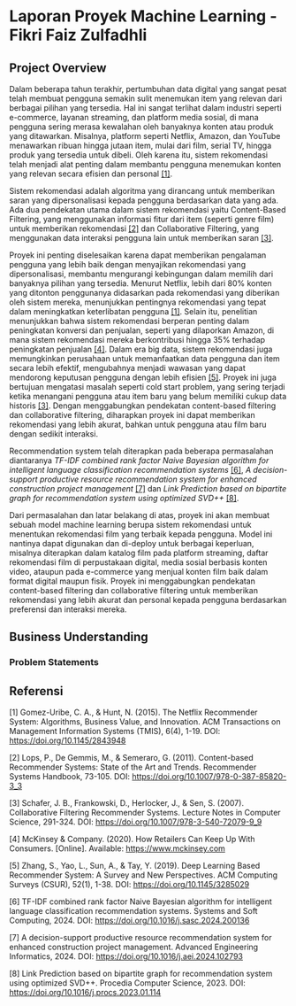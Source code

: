 # Laporan Proyek Machine Learning - Fikri Faiz Zulfadhli
## Project Overview
Dalam beberapa tahun terakhir, pertumbuhan data digital yang sangat pesat telah membuat pengguna semakin sulit menemukan item yang relevan dari berbagai pilihan yang tersedia. Hal ini sangat terlihat dalam industri seperti e-commerce, layanan streaming, dan platform media sosial, di mana pengguna sering merasa kewalahan oleh banyaknya konten atau produk yang ditawarkan. Misalnya, platform seperti Netflix, Amazon, dan YouTube menawarkan ribuan hingga jutaan item, mulai dari film, serial TV, hingga produk yang tersedia untuk dibeli. Oleh karena itu, sistem rekomendasi telah menjadi alat penting dalam membantu pengguna menemukan konten yang relevan secara efisien dan personal [[1]](https://doi.org/10.1145/2843948 'Sistem Rekomendasi Netflix').

Sistem rekomendasi adalah algoritma yang dirancang untuk memberikan saran yang dipersonalisasi kepada pengguna berdasarkan data yang ada. Ada dua pendekatan utama dalam sistem rekomendasi yaitu Content-Based Filtering, yang menggunakan informasi fitur dari item (seperti genre film) untuk memberikan rekomendasi [[2]](https://doi.org/10.1007/978-0-387-85820-3_3 'Content-Based Filtering') dan Collaborative Filtering, yang menggunakan data interaksi pengguna lain untuk memberikan saran [[3]](https://doi.org/10.1007/978-3-540-72079-9_9 'Collaborative Filtering').

Proyek ini penting diselesaikan karena dapat memberikan pengalaman pengguna yang lebih baik dengan menyajikan rekomendasi yang dipersonalisasi, membantu mengurangi kebingungan dalam memilih dari banyaknya pilihan yang tersedia. Menurut Netflix, lebih dari 80% konten yang ditonton penggunanya didasarkan pada rekomendasi yang diberikan oleh sistem mereka, menunjukkan pentingnya rekomendasi yang tepat dalam meningkatkan keterlibatan pengguna [[1]](https://doi.org/10.1145/2843948 'The Netflix Recommender System'). Selain itu, penelitian menunjukkan bahwa sistem rekomendasi berperan penting dalam peningkatan konversi dan penjualan, seperti yang dilaporkan Amazon, di mana sistem rekomendasi mereka berkontribusi hingga 35% terhadap peningkatan penjualan [[4]](https://www.mckinsey.com 'How Retailers Can Keep Up With Consumers'). Dalam era big data, sistem rekomendasi juga memungkinkan perusahaan untuk memanfaatkan data pengguna dan item secara lebih efektif, mengubahnya menjadi wawasan yang dapat mendorong keputusan pengguna dengan lebih efisien [[5]](https://doi.org/10.1145/3285029 'Deep Learning Based Recommender System'). Proyek ini juga bertujuan mengatasi masalah seperti cold start problem, yang sering terjadi ketika menangani pengguna atau item baru yang belum memiliki cukup data historis [[3]](https://doi.org/10.1007/978-3-540-72079-9_9 'Collaborative Filtering Recommender Systems'). Dengan menggabungkan pendekatan content-based filtering dan collaborative filtering, diharapkan proyek ini dapat memberikan rekomendasi yang lebih akurat, bahkan untuk pengguna atau film baru dengan sedikit interaksi.

Recommendation system telah diterapkan pada beberapa permasalahan diantaranya *TF-IDF combined rank factor Naive Bayesian algorithm for intelligent language classification recommendation systems* [[6]](https://www.sciencedirect.com/science/article/pii/S2772941924000656 'TF-IDF combined rank factor Naive Bayesian algorithm for intelligent language classification recommendation systems'), *A decision-support productive resource recommendation system for enhanced construction project management* [[7]](https://www.sciencedirect.com/science/article/abs/pii/S1474034624004415 'A decision-support productive resource recommendation system for enhanced construction project management') dan *Link Prediction based on bipartite graph for recommendation system using optimized SVD++* [[8]](https://www.sciencedirect.com/science/article/pii/S187705092300114X 'Link Prediction based on bipartite graph for recommendation system using optimized SVD++').

Dari permasalahan dan latar belakang di atas, proyek ini akan membuat sebuah model machine learning berupa sistem rekomendasi untuk menentukan rekomendasi film yang terbaik kepada pengguna. Model ini nantinya dapat digunakan dan di-deploy untuk berbagai keperluan, misalnya diterapkan dalam katalog film pada platform streaming, daftar rekomendasi film di perpustakaan digital, media sosial berbasis konten video, ataupun pada e-commerce yang menjual konten film baik dalam format digital maupun fisik. Proyek ini menggabungkan pendekatan content-based filtering dan collaborative filtering untuk memberikan rekomendasi yang lebih akurat dan personal kepada pengguna berdasarkan preferensi dan interaksi mereka.

## Business Understanding

### Problem Statements



## Referensi
[1] Gomez-Uribe, C. A., & Hunt, N. (2015). The Netflix Recommender System: Algorithms, Business Value, and Innovation. ACM Transactions on Management Information Systems (TMIS), 6(4), 1-19. DOI: https://doi.org/10.1145/2843948

[2] Lops, P., De Gemmis, M., & Semeraro, G. (2011). Content-based Recommender Systems: State of the Art and Trends. Recommender Systems Handbook, 73-105. DOI: https://doi.org/10.1007/978-0-387-85820-3_3

[3] Schafer, J. B., Frankowski, D., Herlocker, J., & Sen, S. (2007). Collaborative Filtering Recommender Systems. Lecture Notes in Computer Science, 291-324. DOI: https://doi.org/10.1007/978-3-540-72079-9_9

[4] McKinsey & Company. (2020). How Retailers Can Keep Up With Consumers. [Online]. Available: https://www.mckinsey.com

[5] Zhang, S., Yao, L., Sun, A., & Tay, Y. (2019). Deep Learning Based Recommender System: A Survey and New Perspectives. ACM Computing Surveys (CSUR), 52(1), 1-38. DOI: https://doi.org/10.1145/3285029

[6] TF-IDF combined rank factor Naive Bayesian algorithm for intelligent language classification recommendation systems. Systems and Soft Computing, 2024. DOI: https://doi.org/10.1016/j.sasc.2024.200136

[7] A decision-support productive resource recommendation system for enhanced construction project management. Advanced Engineering Informatics, 2024. DOI: https://doi.org/10.1016/j.aei.2024.102793

[8] Link Prediction based on bipartite graph for recommendation system using optimized SVD++. Procedia Computer Science, 2023. DOI: https://doi.org/10.1016/j.procs.2023.01.114

